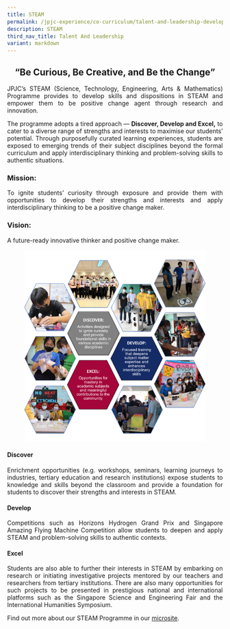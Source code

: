 ```yaml
---
title: STEAM
permalink: /jpjc-experience/co-curriculum/talent-and-leadership-development-programme/steam/
description: STEAM
third_nav_title: Talent And Leadership
variant: markdown
---
```

<div align="justify">

<center><h2><q>Be Curious, Be Creative, and Be the Change</q></h2></center>
	
<p>JPJC’s STEAM (Science, Technology, Engineering, Arts &amp; Mathematics) Programme provides to develop skills and dispositions in STEAM and empower them to be positive change agent through research and innovation. </p>

<p>The programme adopts a tired approach — <b>Discover, Develop and Excel,</b> to cater to a diverse range of strengths and interests to maximise our students’ potential.  Through purposefully curated learning experiences, students are exposed to emerging trends of their subject disciplines beyond the formal curriculum and apply interdisciplinary thinking and problem-solving skills to authentic situations.</p>

<h3>Mission:</h3>
<p>To ignite students’ curiosity through exposure and provide them with opportunities to develop their strengths and interests and apply interdisciplinary thinking to be a positive change maker. </p>

<h3>Vision:</h3>
<p>A future-ready innovative thinker and positive change maker.</p>


<figure>
<img src="/images/JPJC%20Experience/Co%20Curriculum/Talent%20and%20Leadership/STEAM/STEAM.png"></figure>

<h4>Discover</h4>

<p>Enrichment opportunities (e.g. workshops, seminars, learning journeys to industries, tertiary education and research institutions) expose students to knowledge and skills beyond the classroom and provide a foundation for students to discover their strengths and interests in STEAM.</p>
	
<h4>Develop</h4>

<p>Competitions such as Horizons Hydrogen Grand Prix and Singapore Amazing Flying Machine Competition allow students to deepen and apply STEAM and problem-solving skills to authentic contexts.</p>
	
<h4>Excel</h4>
	
<p>
Students are also able to further their interests in STEAM by embarking on research or initiating investigative projects mentored by our teachers and researchers from tertiary institutions. There are also many opportunities for such projects to be presented in prestigious national and international platforms such as the Singapore Science and Engineering Fair and the International Humanities Symposium.</p>
	
<p> Find out more about our STEAM Programme in our <a href="https://sites.google.com/moe.edu.sg/jpjcsteam/home">microsite</a>.

</p></div>